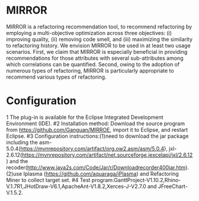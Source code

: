 # MIRROR
MIRROR is a refactoring recommendation tool, to recommend refactoring by employing a multi-objective optimization across three objectives: (i) improving quality, (ii) removing code smell, and (iii) maximizing the similarity to refactoring history. We envision MIRROR to be used in at least two usage scenarios. First, we claim that MIRROR is especially beneficial in providing recommendations for those attributes with several sub-attributes among which correlations can be quantified. Second, owing to the adoption of numerous types of refactoring, MIRROR is particularly appropriate to recommend various types of refactoring.

# Configuration
1 The plug-in is available for the Eclipse Integrated Development Environment (IDE).
#2 Installation method: Download the source program from https://github.com/Ganguan/MIRROE, import it to Eclipse, and restart Eclipse.
#3 Configuration instructions:(1)need to download the jar package including the asm-5.0.4(https://mvnrepository.com/artifact/org.ow2.asm/asm/5.0.4), jxl-2.6.12(https://mvnrepository.com/artifact/net.sourceforge.jexcelapi/jxl/2.6.12) and the recoder(http://www.java2s.com/Code/Jar/r/Downloadrecorder400jar.htm).(2)use Iplasma (https://github.com/aquaraga/iPlasma) and Refactoring Miner to collect target set.
#4 Test program:GanttProject-V1.10.2,Rhino-V.1.7R1,JHotDraw-V6.1,ApacheAnt-V1.8.2,Xerces-J-V2.7.0 and JFreeChart-V.1.5.2.
